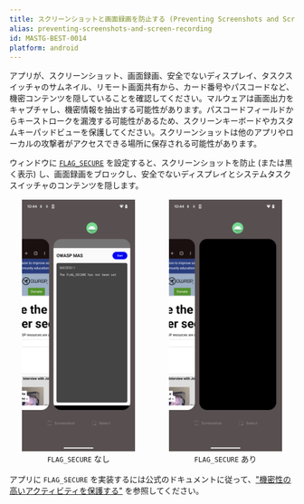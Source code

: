 ```yaml
---
title: スクリーンショットと画面録画を防止する (Preventing Screenshots and Screen Recording)
alias: preventing-screenshots-and-screen-recording
id: MASTG-BEST-0014
platform: android
---
```


アプリが、スクリーンショット、画面録画、安全でないディスプレイ、タスクスイッチャのサムネイル、リモート画面共有から、カード番号やパスコードなど、機密コンテンツを隠していることを確認してください。マルウェアは画面出力をキャプチャし、機密情報を抽出する可能性があります。パスコードフィールドからキーストロークを漏洩する可能性があるため、スクリーンキーボードやカスタムキーパッドビューを保護してください。スクリーンショットは他のアプリやローカルの攻撃者がアクセスできる場所に保存される可能性があります。

ウィンドウに [`FLAG_SECURE`](https://developer.android.com/security/fraud-prevention/activities#flag_secure) を設定すると、スクリーンショットを防止 (または黒く表示) し、画面録画をブロックし、安全でないディスプレイとシステムタスクスイッチャのコンテンツを隠します。

<div style="display:flex; flex-wrap:wrap; gap:16px; align-items:flex-start; margin:16px 0;">
  <figure style="flex:1 1 220px; margin:0; text-align:center;">
    <img src="../Document/Images/Chapters/0x05d/task-switcher-without-flag-secure.png" width="200" alt="Task switcher without FLAG_SECURE">
    <figcaption><code>FLAG_SECURE</code> なし</figcaption>
  </figure>
  <figure style="flex:1 1 220px; margin:0; text-align:center;">
    <img src="../Document/Images/Chapters/0x05d/task-switcher-with-flag-secure.png" width="200" alt="Task switcher with FLAG_SECURE">
    <figcaption><code>FLAG_SECURE</code> あり</figcaption>
  </figure>
</div>

アプリに `FLAG_SECURE` を実装するには公式のドキュメントに従って、["機密性の高いアクティビティを保護する"](https://developer.android.com/security/fraud-prevention/activities) を参照してください。
